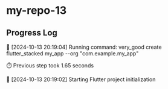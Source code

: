 # my-repo-13
## Progress Log
🔄 [2024-10-13 20:19:04] Running command: very_good create flutter_stacked my_app --org "com.example.my_app"

⏱️ Previous step took 1.65 seconds

🔄 [2024-10-13 20:19:02] Starting Flutter project initialization
